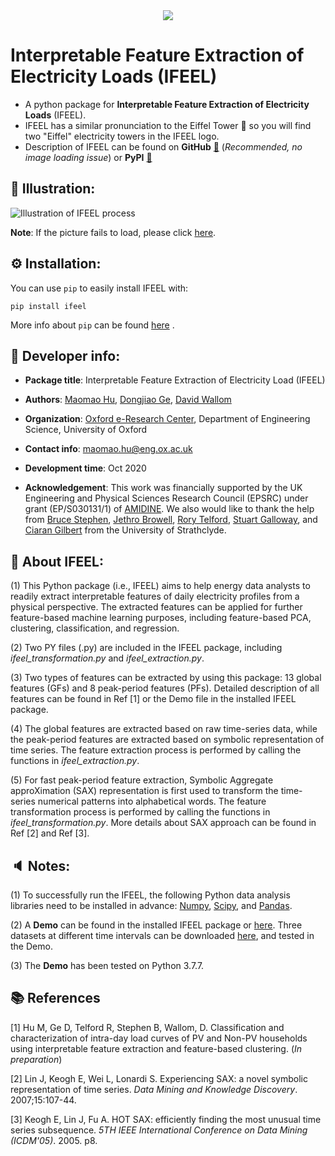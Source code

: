 <div align=center><img  src =Image/logo.png/></div>

# Interpretable Feature Extraction of Electricity Loads (IFEEL)

* A python package for **Interpretable Feature Extraction of Electricity Loads** (IFEEL).
* IFEEL has a similar pronunciation to the Eiffel Tower 🗼 so you will find two "Eiffel" electricity towers in the IFEEL logo.
* Description of IFEEL can be found on **GitHub** [🔗](https://github.com/chacehoo/IFEEL/tree/master/OneDrive%20-%20Nexus365/0_PycharmProjects/MyPackage/IFEEL) (*Recommended, no image loading issue*) or **PyPI** [ 🔗](https://pypi.org/project/ifeel/)


## 📌 Illustration:
![Illustration of IFEEL process](Image/FEEL.png)

**Note**: If the picture fails to load, please click [here](https://github.com/chacehoo/IFEEL/tree/master/OneDrive%20-%20Nexus365/0_PycharmProjects/MyPackage/IFEEL).

## ⚙️ Installation:

You can use `pip`  to easily install IFEEL with:

`pip install ifeel`

More info about `pip` can be found [here](https://pip.pypa.io/en/stable/) .

## 🤖 Developer info:
* **Package title**: Interpretable Feature Extraction of Electricity Load (IFEEL)

* **Authors**: [Maomao Hu](https://maomaohu.net/), [Dongjiao Ge](https://eng.ox.ac.uk/people/dongjiao-ge/), [David Wallom](https://eng.ox.ac.uk/people/david-wallom/)

* **Organization**: [Oxford e-Research Center](https://www.oerc.ox.ac.uk/), Department of Engineering Science, University of Oxford

* **Contact info**: maomao.hu@eng.ox.ac.uk

* **Development time**: Oct 2020

* **Acknowledgement**: This work was financially supported by the UK Engineering and Physical Sciences Research Council (EPSRC) under grant (EP/S030131/1) of [AMIDINE](https://www.amidine.net/). We also would like to thank the help from [Bruce Stephen](https://www.strath.ac.uk/staff/stephenbrucedr/), [Jethro Browell](http://www.jethrobrowell.com/), [Rory Telford](https://www.strath.ac.uk/staff/telfordrorymr/), [Stuart Galloway](https://www.strath.ac.uk/staff/gallowaystuartdr/), and [Ciaran Gilbert](https://pureportal.strath.ac.uk/en/persons/ciaran-gilbert) from the University of Strathclyde.

## 💬 About IFEEL:
(1) This Python package (i.e., IFEEL) aims to help energy data analysts to readily extract interpretable features of daily electricity profiles from a physical perspective. The extracted features can be applied for further feature-based machine learning purposes, including feature-based PCA, clustering, classification, and regression.

(2) Two PY files (.py) are included in the IFEEL package, including *ifeel_transformation.py* and *ifeel_extraction.py*.

(3) Two types of features can be extracted by using this package: 13 global features (GFs) and 8 peak-period features (PFs). Detailed description of all features can be found in Ref [1] or the Demo file in the installed IFEEL package.

(4) The global features are extracted based on raw time-series data, while the peak-period features are extracted based on symbolic representation of time series. The feature extraction process is performed by calling the functions in *ifeel_extraction.py*.

(5) For fast peak-period feature extraction, Symbolic Aggregate approXimation (SAX) representation is first used to transform the time-series numerical patterns into alphabetical words. The feature transformation process is performed by calling the functions in *ifeel_transformation.py*. More details about SAX approach can be found in Ref [2] and Ref [3].

## 🔈 Notes:
(1) To successfully run the IFEEL, the following Python data analysis libraries need to be installed in advance: [Numpy](https://numpy.org/), [Scipy](https://www.scipy.org/), and [Pandas](https://pandas.pydata.org/).

(2) A **Demo** can be found in the installed IFEEL package or [here](https://github.com/chacehoo/IFEEL/blob/master/OneDrive%20-%20Nexus365/0_PycharmProjects/MyPackage/IFEEL/IFEEL/Demo.py). Three datasets at different time intervals can be downloaded [here](https://github.com/chacehoo/IFEEL/tree/master/OneDrive%20-%20Nexus365/0_PycharmProjects/MyPackage/IFEEL/Test_Data), and tested in the Demo.

(3) The **Demo** has been tested on Python 3.7.7.

## 📚 References
[1] Hu M, Ge D, Telford R, Stephen B, Wallom, D. Classification and characterization of intra-day load curves of PV and Non-PV households using interpretable feature extraction and feature-based clustering. (*In preparation*)

[2] Lin J, Keogh E, Wei L, Lonardi S. Experiencing SAX: a novel symbolic representation of time series. *Data Mining and Knowledge Discovery*. 2007;15:107-44.

[3] Keogh E, Lin J, Fu A. HOT SAX: efficiently finding the most unusual time series subsequence.  *5TH IEEE International Conference on Data Mining (ICDM'05)*. 2005. p8.

